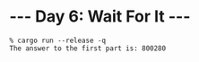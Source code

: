 # --- Day 6: Wait For It ---

```
% cargo run --release -q
The answer to the first part is: 800280
```
